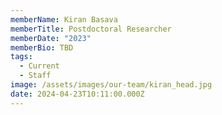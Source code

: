 ```yaml
---
memberName: Kiran Basava
memberTitle: Postdoctoral Researcher
memberDate: "2023"
memberBio: TBD
tags:
  - Current
  - Staff
image: /assets/images/our-team/kiran_head.jpg
date: 2024-04-23T10:11:00.000Z
---
```

